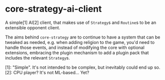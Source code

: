 # core-strategy-ai-client

A simple[1] AI[2] client, that makes use of `Strategy`s and `Routine`s to be an extensible opponent client.

The aims behind `core-strategy` are to continue to have a system that can be tweaked as needed, e.g. when adding
religion to the game, you'd need to handle those events, and instead of modifying the core with optional extensions,
embracing the plugin mechanism to add a plugin pack that includes the relevant `Strategy`s.

[1]: "Simple". It's not intended to be complex, but inevitably could end up so.
[2]: CPU player? It's not ML-based... Yet?
